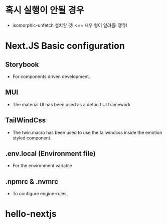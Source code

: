 # 혹시 실행이 안될 경우

- isomorphic-unfetch 설치할 것! <== 재우 형이 알려줌! 땡큐!

# Next.JS Basic configuration

## Storybook

- For components driven development.

## MUI

- The material UI has been used as a default UI framework

## TailWindCss

- The twin.macro has been used to use the tailwindcss inside the emotion styled component.

## .env.local (Environment file)

- For the environment variable

## .npmrc & .nvmrc

- To configure engine-rules.
# hello-nextjs
